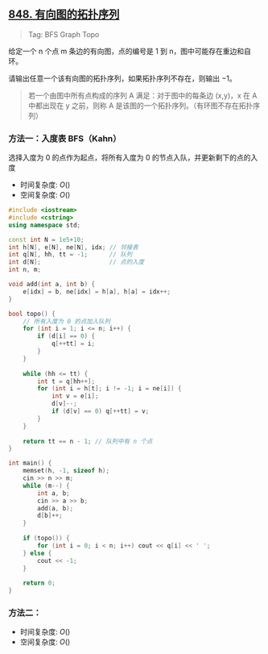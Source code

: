## [848. 有向图的拓扑序列](https://www.acwing.com/problem/content/850/)

> Tag: BFS Graph Topo

给定一个 n 个点 m 条边的有向图，点的编号是 1 到 n，图中可能存在重边和自环。

请输出任意一个该有向图的拓扑序列，如果拓扑序列不存在，则输出 −1。

> 若一个由图中所有点构成的序列 A 满足：对于图中的每条边 (x,y)，x 在 A 中都出现在 y 之前，则称 A 是该图的一个拓扑序列。（有环图不存在拓扑序列）

### 方法一：入度表 BFS（Kahn）

选择入度为 0 的点作为起点，将所有入度为 0 的节点入队，并更新剩下的点的入度

* 时间复杂度: ${O()}$
* 空间复杂度: ${O()}$
```cpp
#include <iostream>
#include <cstring>
using namespace std;

const int N = 1e5+10;
int h[N], e[N], ne[N], idx; // 邻接表
int q[N], hh, tt = -1;      // 队列
int d[N];                   // 点的入度
int n, m;

void add(int a, int b) {
    e[idx] = b, ne[idx] = h[a], h[a] = idx++;
}

bool topo() {
    // 所有入度为 0 的点加入队列
    for (int i = 1; i <= n; i++) {
        if (d[i] == 0) {
            q[++tt] = i;
        }
    }
    
    while (hh <= tt) {
        int t = q[hh++];
        for (int i = h[t]; i != -1; i = ne[i]) {
            int v = e[i];
            d[v]--;
            if (d[v] == 0) q[++tt] = v;
        }
    }
    
    return tt == n - 1; // 队列中有 n 个点
}

int main() {
    memset(h, -1, sizeof h);
    cin >> n >> m;
    while (m--) {
        int a, b;
        cin >> a >> b;
        add(a, b);
        d[b]++;
    }
    
    if (topo()) {
        for (int i = 0; i < n; i++) cout << q[i] << ' ';
    } else {
        cout << -1;
    }
    
    return 0;
}
```

### 方法二：
* 时间复杂度: ${O()}$
* 空间复杂度: ${O()}$
```cpp

```